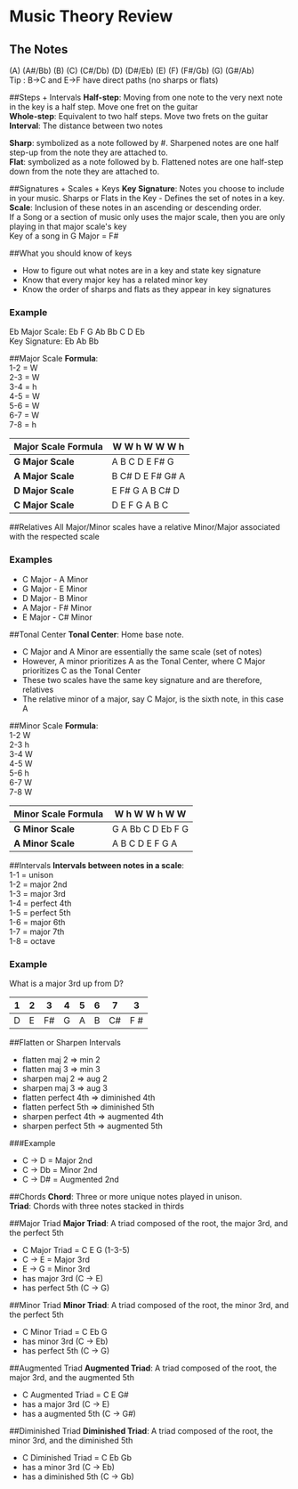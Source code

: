 # Music Theory Review

## The Notes
(A) (A\#/Bb) (B) (C) (C\#/Db) (D) (D\#/Eb) (E) (F) (F\#/Gb) (G) (G\#/Ab)  
Tip : B->C and E->F have direct paths (no sharps or flats)

##Steps + Intervals
**Half-step**: Moving from one note to the very next note in the key is a half step. Move one fret on the guitar  
**Whole-step**: Equivalent to two half steps. Move two frets on the guitar  
**Interval**: The distance between two notes  
  
**Sharp**: symbolized as a note followed by \#. Sharpened notes are one half step-up from the note they are attached to.  
**Flat**: symbolized as a note followed by b. Flattened notes are one half-step down from the note they are attached to.   

##Signatures + Scales + Keys
**Key Signature**: Notes you choose to include in your music. Sharps or Flats in the Key - Defines the set of notes in a key.  
**Scale**: Inclusion of these notes in an ascending or descending order.  
If a Song or a section of music only uses the major scale, then you are only playing in that major scale's key  
Key of a song in G Major = F#  

##What you should know of keys
- How to figure out what notes are in a key and state key signature
- Know that every major key has a related minor key
- Know the order of sharps and flats as they appear in key signatures  

### Example
Eb Major Scale: Eb F G Ab Bb C D Eb  
Key Signature: Eb Ab Bb  

##Major Scale
**Formula**:  
1-2 = W  
2-3 = W  
3-4 = h  
4-5 = W  
5-6 = W  
6-7 = W  
7-8 = h  
  
| **Major Scale Formula**     | W  W  h  W  W  W  h    |
| --------|--------- |
| **G Major Scale** | A  B  C  D  E  F# G |  
| **A Major Scale** | B  C# D  E  F# G# A |  
| **D Major Scale** | E  F# G  A  B  C# D |  
| **C Major Scale** | D  E  F  G  A  B  C |  

##Relatives
All Major/Minor scales have a relative Minor/Major associated with the respected scale

### Examples
- C Major - A Minor
- G Major - E Minor
- D Major - B Minor
- A Major - F# Minor
- E Major - C# Minor

##Tonal Center
**Tonal Center**: Home base note.  
- C Major and A Minor are essentially the same scale (set of notes)  
- However, A minor prioritizes A as the Tonal Center, where C Major prioritizes C as the Tonal Center  
- These two scales have the same key signature and are therefore, relatives  
- The relative minor of a major, say C Major, is the sixth note, in this case A  

##Minor Scale
**Formula**:  
1-2 W  
2-3 h  
3-4 W  
4-5 W  
5-6 h  
6-7 W  
7-8 W  

| **Minor Scale Formula**     | W  h  W  W  h  W  W |
| --------|--------- |
| **G Minor Scale** | G  A  Bb C  D  Eb F  G |  
| **A Minor Scale** | A  B  C  D  E  F  G  A |  

##Intervals
**Intervals between notes in a scale**:  
1-1 = unison  
1-2 = major 2nd  
1-3 = major 3rd  
1-4 = perfect 4th  
1-5 = perfect 5th  
1-6 = major 6th  
1-7 = major 7th  
1-8 = octave  

### Example
What is a major 3rd up from D?  

| 1 | 2 | 3 | 4 | 5 | 6 | 7 | 3 |  
| --------|---------|--------- |---------|--------- |---------|---------|--------- |  
| D | E | F# | G | A | B | C# | F # |   

##Flatten or Sharpen Intervals
- flatten maj 2 => min 2
- flatten maj 3 => min 3
- sharpen maj 2 => aug 2
- sharpen maj 3 => aug 3
- flatten perfect 4th => diminished 4th
- flatten perfect 5th => diminished 5th
- sharpen perfect 4th => augmented 4th
- sharpen perfect 5th => augmented 5th
  
###Example
- C -> D = Major 2nd
- C -> Db = Minor 2nd
- C -> D# = Augmented 2nd

##Chords
**Chord**: Three or more unique notes played in unison.  
**Triad**: Chords with three notes stacked in thirds    

##Major Triad
**Major Triad**: A triad composed of the root, the major 3rd, and the perfect 5th
- C Major Triad = C E G (1-3-5)  
- C -> E = Major 3rd  
- E -> G = Minor 3rd 
- has major 3rd (C -> E)
- has perfect 5th (C -> G)

##Minor Triad
**Minor Triad**: A triad composed of the root, the minor 3rd, and the perfect 5th  
- C Minor Triad = C Eb G
- has minor 3rd (C -> Eb)
- has perfect 5th (C -> G)

##Augmented Triad
**Augmented Triad**: A triad composed of the root, the major 3rd, and the augmented 5th
- C Augmented Triad = C E G#
- has a major 3rd (C -> E)
- has a augmented 5th (C -> G#)

##Diminished Triad
**Diminished Triad**: A triad composed of the root, the minor 3rd, and the diminished 5th
- C Diminished Triad = C Eb Gb
- has a minor 3rd (C -> Eb)
- has a diminished 5th (C -> Gb)

